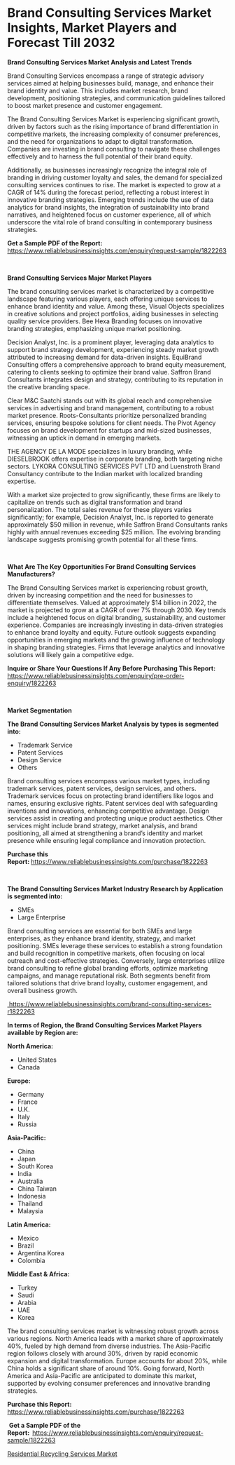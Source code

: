 <p><h1>Brand Consulting Services Market Insights, Market Players and Forecast Till 2032</h1></p><p><strong>Brand Consulting Services Market Analysis and Latest Trends</strong></p>
<p><p>Brand Consulting Services encompass a range of strategic advisory services aimed at helping businesses build, manage, and enhance their brand identity and value. This includes market research, brand development, positioning strategies, and communication guidelines tailored to boost market presence and customer engagement. </p><p>The Brand Consulting Services Market is experiencing significant growth, driven by factors such as the rising importance of brand differentiation in competitive markets, the increasing complexity of consumer preferences, and the need for organizations to adapt to digital transformation. Companies are investing in brand consulting to navigate these challenges effectively and to harness the full potential of their brand equity.</p><p>Additionally, as businesses increasingly recognize the integral role of branding in driving customer loyalty and sales, the demand for specialized consulting services continues to rise. The market is expected to grow at a CAGR of 14% during the forecast period, reflecting a robust interest in innovative branding strategies. Emerging trends include the use of data analytics for brand insights, the integration of sustainability into brand narratives, and heightened focus on customer experience, all of which underscore the vital role of brand consulting in contemporary business strategies.</p></p>
<p><strong>Get a Sample PDF of the Report:&nbsp;</strong> <a href="https://www.reliablebusinessinsights.com/enquiry/request-sample/1822263?utm_campaign=3288&utm_medium=2&utm_source=Github&utm_content=ia&utm_term=09032025&utm_id=brand-consulting-services">https://www.reliablebusinessinsights.com/enquiry/request-sample/1822263</a></p>
<p>&nbsp;</p>
<p><strong>Brand Consulting Services Major Market Players</strong></p>
<p><p>The brand consulting services market is characterized by a competitive landscape featuring various players, each offering unique services to enhance brand identity and value. Among these, Visual Objects specializes in creative solutions and project portfolios, aiding businesses in selecting quality service providers. Bee Hexa Branding focuses on innovative branding strategies, emphasizing unique market positioning.</p><p>Decision Analyst, Inc. is a prominent player, leveraging data analytics to support brand strategy development, experiencing steady market growth attributed to increasing demand for data-driven insights. EquiBrand Consulting offers a comprehensive approach to brand equity measurement, catering to clients seeking to optimize their brand value. Saffron Brand Consultants integrates design and strategy, contributing to its reputation in the creative branding space.</p><p>Clear M&C Saatchi stands out with its global reach and comprehensive services in advertising and brand management, contributing to a robust market presence. Roots-Consultants prioritize personalized branding services, ensuring bespoke solutions for client needs. The Pivot Agency focuses on brand development for startups and mid-sized businesses, witnessing an uptick in demand in emerging markets.</p><p>THE AGENCY DE LA MODE specializes in luxury branding, while DIESELBROOK offers expertise in corporate branding, both targeting niche sectors. LYKORA CONSULTING SERVICES PVT LTD and Luenstroth Brand Consultancy contribute to the Indian market with localized branding expertise. </p><p>With a market size projected to grow significantly, these firms are likely to capitalize on trends such as digital transformation and brand personalization. The total sales revenue for these players varies significantly; for example, Decision Analyst, Inc. is reported to generate approximately $50 million in revenue, while Saffron Brand Consultants ranks highly with annual revenues exceeding $25 million. The evolving branding landscape suggests promising growth potential for all these firms.</p></p>
<p>&nbsp;</p>
<p><strong>What Are The Key Opportunities For Brand Consulting Services Manufacturers?</strong></p>
<p><p>The Brand Consulting Services market is experiencing robust growth, driven by increasing competition and the need for businesses to differentiate themselves. Valued at approximately $14 billion in 2022, the market is projected to grow at a CAGR of over 7% through 2030. Key trends include a heightened focus on digital branding, sustainability, and customer experience. Companies are increasingly investing in data-driven strategies to enhance brand loyalty and equity. Future outlook suggests expanding opportunities in emerging markets and the growing influence of technology in shaping branding strategies. Firms that leverage analytics and innovative solutions will likely gain a competitive edge.</p></p>
<p><strong>Inquire or Share Your Questions If Any Before Purchasing This Report:</strong> <a href="https://www.reliablebusinessinsights.com/enquiry/pre-order-enquiry/1822263?utm_campaign=3288&utm_medium=2&utm_source=Github&utm_content=ia&utm_term=09032025&utm_id=brand-consulting-services">https://www.reliablebusinessinsights.com/enquiry/pre-order-enquiry/1822263</a></p>
<p>&nbsp;</p>
<p><strong>Market Segmentation</strong></p>
<p><strong>The Brand Consulting Services Market Analysis by types is segmented into:</strong></p>
<p><ul><li>Trademark Service</li><li>Patent Services</li><li>Design Service</li><li>Others</li></ul></p>
<p><p>Brand consulting services encompass various market types, including trademark services, patent services, design services, and others. Trademark services focus on protecting brand identifiers like logos and names, ensuring exclusive rights. Patent services deal with safeguarding inventions and innovations, enhancing competitive advantage. Design services assist in creating and protecting unique product aesthetics. Other services might include brand strategy, market analysis, and brand positioning, all aimed at strengthening a brand’s identity and market presence while ensuring legal compliance and innovation protection.</p></p>
<p><strong>Purchase this Report:&nbsp;</strong><a href="https://www.reliablebusinessinsights.com/purchase/1822263?utm_campaign=3288&utm_medium=2&utm_source=Github&utm_content=ia&utm_term=09032025&utm_id=brand-consulting-services">https://www.reliablebusinessinsights.com/purchase/1822263</a></p>
<p>&nbsp;</p>
<p><strong>The Brand Consulting Services Market Industry Research by Application is segmented into:</strong></p>
<p><ul><li>SMEs</li><li>Large Enterprise</li></ul></p>
<p><p>Brand consulting services are essential for both SMEs and large enterprises, as they enhance brand identity, strategy, and market positioning. SMEs leverage these services to establish a strong foundation and build recognition in competitive markets, often focusing on local outreach and cost-effective strategies. Conversely, large enterprises utilize brand consulting to refine global branding efforts, optimize marketing campaigns, and manage reputational risk. Both segments benefit from tailored solutions that drive brand loyalty, customer engagement, and overall business growth.</p></p>
<p><a href="https://www.reliablebusinessinsights.com/brand-consulting-services-r1822263?utm_campaign=3288&utm_medium=2&utm_source=Github&utm_content=ia&utm_term=09032025&utm_id=brand-consulting-services">&nbsp;https://www.reliablebusinessinsights.com/brand-consulting-services-r1822263</a></p>
<p><strong>In terms of Region, the Brand Consulting Services Market Players available by Region are:</strong></p>
<p>
    <p> <strong> North America: </strong>
        <ul>
            <li>United States</li>
            <li>Canada</li>
        </ul>
        </p> 
    <p> <strong> Europe: </strong>
        <ul>
            <li>Germany</li>
            <li>France</li>
            <li>U.K.</li>
            <li>Italy</li>
            <li>Russia</li>
        </ul>
        </p> 
    <p> <strong> Asia-Pacific: </strong>
        <ul>
            <li>China</li>
            <li>Japan</li>
            <li>South Korea</li>
            <li>India</li>
            <li>Australia</li>
            <li>China Taiwan</li>
            <li>Indonesia</li>
            <li>Thailand</li>
            <li>Malaysia</li>
        </ul>
        </p> 
    <p> <strong> Latin America: </strong>
        <ul>
            <li>Mexico</li>
            <li>Brazil</li>
            <li>Argentina Korea</li>
            <li>Colombia</li>
        </ul>
        </p> 
    <p> <strong> Middle East & Africa: </strong>
        <ul>
            <li>Turkey</li>
            <li>Saudi</li>
            <li>Arabia</li>
            <li>UAE</li>
            <li>Korea</li>
        </ul>
    </p>
    </p>
<p><p>The brand consulting services market is witnessing robust growth across various regions. North America leads with a market share of approximately 40%, fueled by high demand from diverse industries. The Asia-Pacific region follows closely with around 30%, driven by rapid economic expansion and digital transformation. Europe accounts for about 20%, while China holds a significant share of around 10%. Going forward, North America and Asia-Pacific are anticipated to dominate this market, supported by evolving consumer preferences and innovative branding strategies.</p></p>
<p><strong>Purchase this Report: </strong><a href="https://www.reliablebusinessinsights.com/purchase/1822263?utm_campaign=3288&utm_medium=2&utm_source=Github&utm_content=ia&utm_term=09032025&utm_id=brand-consulting-services">https://www.reliablebusinessinsights.com/purchase/1822263</a></p>
<p>&nbsp;<strong>Get a Sample PDF of the Report:&nbsp;&nbsp;</strong><a href="https://www.reliablebusinessinsights.com/enquiry/request-sample/1822263?utm_campaign=3288&utm_medium=2&utm_source=Github&utm_content=ia&utm_term=09032025&utm_id=brand-consulting-services">https://www.reliablebusinessinsights.com/enquiry/request-sample/1822263</a></p>
<p><strong></strong></p>
<p><p><a href="https://github.com/bulkagumanvv/Market-Research-Report-List-1/blob/main/residential-recycling-services-market.md?utm_campaign=3288&utm_medium=2&utm_source=Github&utm_content=ia&utm_term=09032025&utm_id=brand-consulting-services">Residential Recycling Services Market</a></p></p>